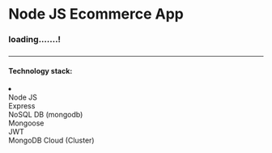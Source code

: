 # Node JS Ecommerce App 
<h3> loading.......! <h3/> 
  <hr>
<h4>
  Technology stack:
</h4>
<li>
  <br>
  <td>Node JS</td>
  <br>
  <td>Express</td>
  <br>
  <td>NoSQL DB (mongodb)</td>
  <br>
  <td>Mongoose</td>
  <br>
  <td>JWT</td>
  <br>
  <td>MongoDB Cloud (Cluster) </td>
</li>
   
